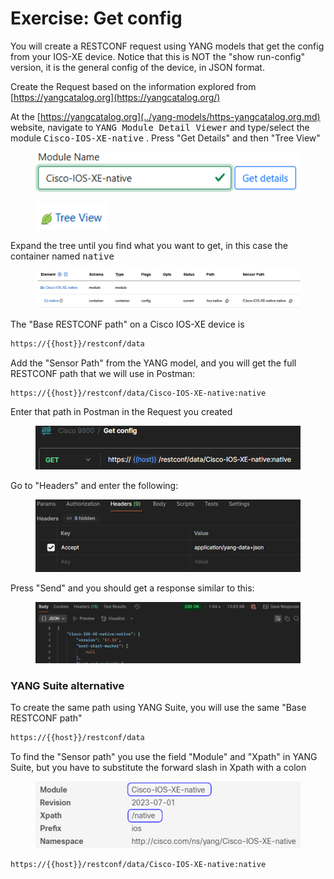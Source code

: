 # Exercise: Get config

You will create a RESTCONF request using YANG models that get the config from your IOS-XE device. Notice that this is NOT the "show run-config" version, it is the general config of the device, in JSON format.

Create the Request based on the information explored from [https://yangcatalog.org](https://yangcatalog.org/)

At the [https://yangcatalog.org](../yang-models/https-yangcatalog.org.md) website, navigate to <kbd>YANG Module Detail Viewer</kbd> and type/select the module <kbd>Cisco-IOS-XE-native</kbd> . Press "Get Details" and then "Tree View"

<figure><img src="../../.gitbook/assets/image (78).png" alt="" width="480"><figcaption></figcaption></figure>

<figure><img src="../../.gitbook/assets/image (80).png" alt="" width="116"><figcaption></figcaption></figure>

Expand the tree until you find what you want to get, in this case the container named <kbd>native</kbd>

<div data-full-width="true"><figure><img src="../../.gitbook/assets/image (81).png" alt=""><figcaption></figcaption></figure></div>

The "Base RESTCONF path" on a Cisco IOS-XE device is

```html
https://{{host}}/restconf/data
```

Add the "Sensor Path" from the YANG model, and you will get the full RESTCONF path that we will use in Postman:

```
https://{{host}}/restconf/data/Cisco-IOS-XE-native:native
```

Enter that path in Postman in the Request you created

<figure><img src="../../.gitbook/assets/image (82).png" alt=""><figcaption></figcaption></figure>

Go to "Headers" and enter the following:

<figure><img src="../../.gitbook/assets/image (83).png" alt=""><figcaption></figcaption></figure>

Press "Send" and you should get a response similar to this:

<div data-full-width="true"><figure><img src="../../.gitbook/assets/image (84).png" alt=""><figcaption></figcaption></figure></div>

### YANG Suite alternative

To create the same path using YANG Suite, you will use the same "Base RESTCONF path"

```html
https://{{host}}/restconf/data
```

To find the "Sensor path" you use the field "Module" and "Xpath" in YANG Suite, but you have to substitute the forward slash in Xpath with a colon

<figure><img src="../../.gitbook/assets/image.png" alt="" width="563"><figcaption></figcaption></figure>

```html
https://{{host}}/restconf/data/Cisco-IOS-XE-native:native
```

